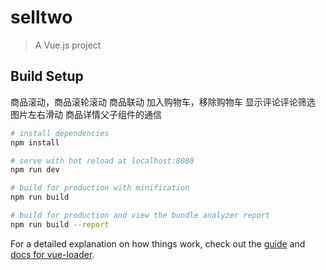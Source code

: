 # selltwo

> A Vue.js project

## Build Setup
商品滚动，商品滚轮滚动
商品联动
加入购物车，移除购物车
显示评论评论筛选
图片左右滑动
商品详情父子组件的通信
``` bash
# install dependencies
npm install

# serve with hot reload at localhost:8080
npm run dev

# build for production with minification
npm run build

# build for production and view the bundle analyzer report
npm run build --report
```

For a detailed explanation on how things work, check out the [guide](http://vuejs-templates.github.io/webpack/) and [docs for vue-loader](http://vuejs.github.io/vue-loader).



